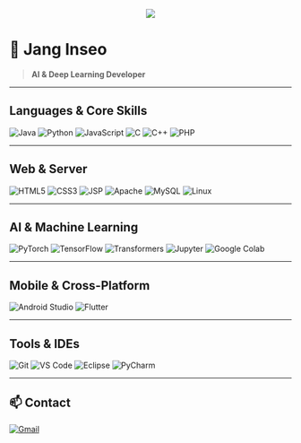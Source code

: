 <p align='center'>
  <img src="https://capsule-render.vercel.app/api?type=waving&color=auto&height=300&section=header&text=INSEO'S%20GITHUB&fontSize=90&animation=fadeIn&fontAlignY=38"/>
</p>

# 👋 Jang Inseo

> **AI & Deep Learning Developer**

---

## Languages & Core Skills

![Java](https://img.shields.io/badge/Java-007396?style=for-the-badge&logo=Java&logoColor=white)
![Python](https://img.shields.io/badge/Python-3776AB?style=for-the-badge&logo=python&logoColor=white)
![JavaScript](https://img.shields.io/badge/JavaScript-F7DF1E?style=for-the-badge&logo=javascript&logoColor=black)
![C](https://img.shields.io/badge/C-A8B9CC?style=for-the-badge&logo=c&logoColor=white)
![C++](https://img.shields.io/badge/C++-00599C?style=for-the-badge&logo=cplusplus&logoColor=white)
![PHP](https://img.shields.io/badge/PHP-777BB4?style=for-the-badge&logo=php&logoColor=white)

---

## Web & Server

![HTML5](https://img.shields.io/badge/HTML5-E34F26?style=for-the-badge&logo=html5&logoColor=white)
![CSS3](https://img.shields.io/badge/CSS3-1572B6?style=for-the-badge&logo=css3&logoColor=white)
![JSP](https://img.shields.io/badge/JSP-007396?style=for-the-badge&logo=java&logoColor=white)
![Apache](https://img.shields.io/badge/Apache-D22128?style=for-the-badge&logo=apache&logoColor=white)
![MySQL](https://img.shields.io/badge/MySQL-4479A1?style=for-the-badge&logo=mysql&logoColor=white)
![Linux](https://img.shields.io/badge/Linux-FCC624?style=for-the-badge&logo=linux&logoColor=black)

---

## AI & Machine Learning

![PyTorch](https://img.shields.io/badge/PyTorch-EE4C2C?style=for-the-badge&logo=pytorch&logoColor=white)
![TensorFlow](https://img.shields.io/badge/TensorFlow-FF6F00?style=for-the-badge&logo=tensorflow&logoColor=white)
![Transformers](https://img.shields.io/badge/Transformers-FFD21F?style=for-the-badge&logo=huggingface&logoColor=black)
![Jupyter](https://img.shields.io/badge/Jupyter-F37626?style=for-the-badge&logo=Jupyter&logoColor=white)
![Google Colab](https://img.shields.io/badge/Google%20Colab-F9AB00?style=for-the-badge&logo=googlecolab&logoColor=black)

---

## Mobile & Cross-Platform

![Android Studio](https://img.shields.io/badge/Android%20Studio-3DDC84?style=for-the-badge&logo=android-studio&logoColor=white)
![Flutter](https://img.shields.io/badge/Flutter-02569B?style=for-the-badge&logo=flutter&logoColor=white)

---

## Tools & IDEs

![Git](https://img.shields.io/badge/Git-F05032?style=for-the-badge&logo=Git&logoColor=white)
![VS Code](https://img.shields.io/badge/VS%20Code-007ACC?style=for-the-badge&logo=Visual%20Studio%20Code&logoColor=white)
![Eclipse](https://img.shields.io/badge/Eclipse-2C2255?style=for-the-badge&logo=Eclipse%20IDE&logoColor=white)
![PyCharm](https://img.shields.io/badge/PyCharm-000000?style=for-the-badge&logo=pycharm&logoColor=white)

---

## 📫 Contact

[![Gmail](https://img.shields.io/badge/Gmail-d14836?style=flat-square&logo=Gmail&logoColor=white)](mailto:janginseo95@gmail.com)
